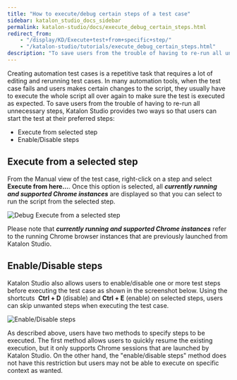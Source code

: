 ```yaml
---
title: "How to execute/debug certain steps of a test case"
sidebar: katalon_studio_docs_sidebar
permalink: katalon-studio/docs/execute_debug_certain_steps.html
redirect_from:
    - "/display/KD/Execute+test+from+specific+step/"
    - "/katalon-studio/tutorials/execute_debug_certain_steps.html"
description: "To save users from the trouble of having to re-run all unnecessary steps, Katalon Studio provides two ways to execute/ debug at their preferred steps."
---
```

Creating automation test cases is a repetitive task that requires a lot of editing and rerunning test cases. In many automation tools, when the test case fails and users makes certain changes to the script, they usually have to execute the whole script all over again to make sure the test is executed as expected. To save users from the trouble of having to re-run all unnecessary steps, Katalon Studio provides two ways so that users can start the test at their preferred steps:

*   Execute from selected step
*   Enable/Disable steps

Execute from a selected step
----------------------------

From the Manual view of the test case, right-click on a step and select **Execute from here…**. Once this option is selected, all **_currently running and supported Chrome instances_** are displayed so that you can select to run the script from the selected step.

![Debug Execute from a selected step](../../images/katalon-studio/tutorials/execute_debug_certain_steps/Execute-from-a-selected-step.png)

Please note that **_currently running and supported Chrome instances_** refer to the running Chrome browser instances that are previously launched from Katalon Studio.

Enable/Disable steps
--------------------

Katalon Studio also allows users to enable/disable one or more test steps before executing the test case as shown in the screenshot below. Using the shortcuts  **Ctrl + D** (disable) and **Ctrl + E** (enable) on selected steps, users can skip unwanted steps when executing the test case.

![Enable/Disable steps](../../images/katalon-studio/tutorials/execute_debug_certain_steps/Enable_Disable-steps.png)

As described above, users have two methods to specify steps to be executed. The first method allows users to quickly resume the existing execution, but it only supports Chrome sessions that are launched by Katalon Studio. On the other hand, the "enable/disable steps" method does not have this restriction but users may not be able to execute on specific context as wanted.